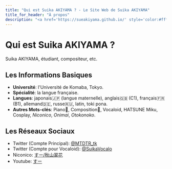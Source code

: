```yaml
---
title: "Qui est Suika AKIYAMA ? - Le Site Web de Suika AKIYAMA"
title_for_header: "À propos"
description: "<a href='https://sueakiyama.github.io/' style='color:#ffffff'><u>Le Site Web de Suika Akiyama</u></a>"
---
```


# Qui est Suika AKIYAMA ?

Suika AKIYAMA, étudiant, compositeur, etc.

## Les Informations Basiques
- **Université**: l'Université de Komaba, Tokyo.
- **Spécialité**: la langue française.
- **Langues**: japonais🇯🇵 (langue maternelle), anglais🇬🇧 (C1), français🇫🇷 (B1), allemand🇩🇪, russe🇷🇺, latin, toki pona.
- **Autres Mots-clés**: Piano🎹, Composition🎼, Vocaloid, HATSUNE Miku, Cosplay, *Niconico*, *Onimai*, *Otokonoko*.

## Les Réseaux Sociaux
- Twitter (Compte Principal): [@MTDTR_tk](https://twitter.com/MTDTR_tk)
- Twitter (Compte pour Vocaloid): [@SuikaVocalo](https://twitter.com/SuikaVocalo)
- Niconico: [すー/秋山翠花](https://www.nicovideo.jp/user/97810681/video)
- Youtube: [すー](https://www.youtube.com/@user-uu7me5ub9d)
